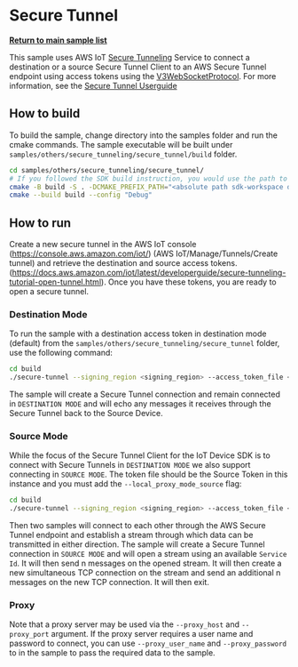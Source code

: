 # Secure Tunnel

[**Return to main sample list**](../../README.md)

This sample uses AWS IoT [Secure Tunneling](https://docs.aws.amazon.com/iot/latest/developerguide/secure-tunneling.html) Service to connect a destination or a source Secure Tunnel Client to an AWS Secure Tunnel endpoint using access tokens using the [V3WebSocketProtocol](https://github.com/aws-samples/aws-iot-securetunneling-localproxy/blob/main/V3WebSocketProtocolGuide.md). For more information, see the [Secure Tunnel Userguide](../../../documents/Secure_Tunnel_Userguide.md)

## How to build

To build the sample, change directory into the samples folder and run the cmake commands. The sample executable will be built under `samples/others/secure_tunneling/secure_tunnel/build` folder.
```sh
cd samples/others/secure_tunneling/secure_tunnel/
# If you followed the SDK build instruction, you would use the path to `sdk-workspace` folder for `CMAKE_PREFIX_PATH` here
cmake -B build -S . -DCMAKE_PREFIX_PATH="<absolute path sdk-workspace dir>" -DCMAKE_BUILD_TYPE="Debug" .
cmake --build build --config "Debug"
```

## How to run

Create a new secure tunnel in the AWS IoT console (https://console.aws.amazon.com/iot/) (AWS IoT/Manage/Tunnels/Create tunnel) and retrieve the destination and source access tokens. (https://docs.aws.amazon.com/iot/latest/developerguide/secure-tunneling-tutorial-open-tunnel.html). Once you have these tokens, you are ready to open a secure tunnel.

### Destination Mode

To run the sample with a destination access token in destination mode (default) from the `samples/others/secure_tunneling/secure_tunnel` folder, use the following command:

```sh
cd build
./secure-tunnel --signing_region <signing_region> --access_token_file <path to destination access token>
```

The sample will create a Secure Tunnel connection and remain connected in `DESTINATION MODE` and will echo any messages it receives through the Secure Tunnel back to the Source Device.

### Source Mode

While the focus of the Secure Tunnel Client for the IoT Device SDK is to connect with Secure Tunnels in `DESTINATION MODE` we also support connecting in `SOURCE MODE`. The token file should be the Source Token in this instance and you must add the `--local_proxy_mode_source` flag:

```sh
cd build
./secure-tunnel --signing_region <signing_region> --access_token_file <path to source access token> --local_proxy_mode_source
```

Then two samples will connect to each other through the AWS Secure Tunnel endpoint and establish a stream through which data can be transmitted in either direction.
The sample will create a Secure Tunnel connection in `SOURCE MODE` and will open a stream using an available `Service Id`. It will then send n messages on the opened stream. It will then create a new simultaneous TCP connection on the stream and send an additional n messages on the new TCP connection. It will then exit.

### Proxy

Note that a proxy server may be used via the `--proxy_host` and `--proxy_port` argument. If the proxy server requires a user name and password to connect,  you can use `--proxy_user_name` and `--proxy_password` to in the sample to pass the required data to the sample.
